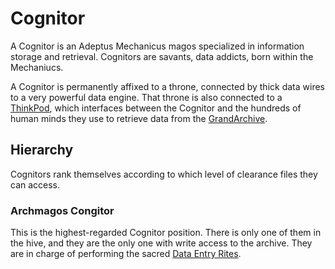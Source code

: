 Cognitor
========

A Cognitor is an Adeptus Mechanicus magos specialized in information storage and retrieval.
Cognitors are savants, data addicts, born within the Mechaniucs.

A Cognitor is permanently affixed to a throne, connected by thick data wires to a very powerful data engine.
That throne is also connected to a [ThinkPod](../artefacts/thinkpod.md), which interfaces between the Cognitor and the hundreds of human minds they use to retrieve data from the [GrandArchive](../places/grand_archive.md).

Hierarchy
---------

Cognitors rank themselves according to which level of clearance files they can access.

### Archmagos Congitor

This is the highest-regarded Cognitor position. There is only one of them in the hive, and they are the only one with write access to the archive.
They are in charge of performing the sacred [Data Entry Rites](../traditions/data_entry_rites.md).